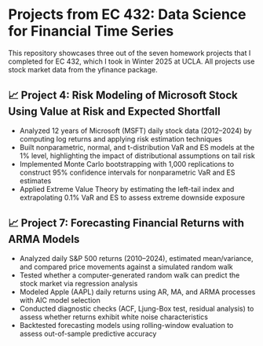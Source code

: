 # Projects from EC 432: Data Science for Financial Time Series
This repository showcases three out of the seven homework projects that I completed for EC 432, which I took in Winter 2025 at UCLA. All projects use stock market data from the yfinance package.

## 📈 Project 4: Risk Modeling of Microsoft Stock Using Value at Risk and Expected Shortfall
- Analyzed 12 years of Microsoft (MSFT) daily stock data (2012–2024) by computing log returns and applying risk estimation techniques
- Built nonparametric, normal, and t-distribution VaR and ES models at the 1% level, highlighting the impact of distributional assumptions on tail risk
- Implemented Monte Carlo bootstrapping with 1,000 replications to construct 95% confidence intervals for nonparametric VaR and ES estimates
- Applied Extreme Value Theory by estimating the left-tail index and extrapolating 0.1% VaR and ES to assess extreme downside exposure

## 📈 Project 7: Forecasting Financial Returns with ARMA Models
- Analyzed daily S&P 500 returns (2010–2024), estimated mean/variance, and compared price movements against a simulated random walk
- Tested whether a computer-generated random walk can predict the stock market via regression analysis
- Modeled Apple (AAPL) daily returns using AR, MA, and ARMA processes with AIC model selection
- Conducted diagnostic checks (ACF, Ljung-Box test, residual analysis) to assess whether returns exhibit white noise characteristics
- Backtested forecasting models using rolling-window evaluation to assess out-of-sample predictive accuracy
